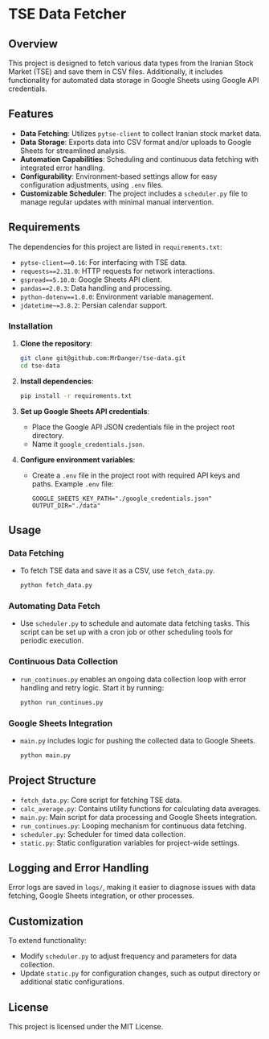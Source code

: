 
# TSE Data Fetcher

## Overview

This project is designed to fetch various data types from the Iranian Stock Market (TSE) and save them in CSV files. Additionally, it includes functionality for automated data storage in Google Sheets using Google API credentials. 

## Features

- **Data Fetching**: Utilizes `pytse-client` to collect Iranian stock market data.
- **Data Storage**: Exports data into CSV format and/or uploads to Google Sheets for streamlined analysis.
- **Automation Capabilities**: Scheduling and continuous data fetching with integrated error handling.
- **Configurability**: Environment-based settings allow for easy configuration adjustments, using `.env` files.
- **Customizable Scheduler**: The project includes a `scheduler.py` file to manage regular updates with minimal manual intervention.

## Requirements

The dependencies for this project are listed in `requirements.txt`:
- `pytse-client==0.16`: For interfacing with TSE data.
- `requests==2.31.0`: HTTP requests for network interactions.
- `gspread==5.10.0`: Google Sheets API client.
- `pandas==2.0.3`: Data handling and processing.
- `python-dotenv==1.0.0`: Environment variable management.
- `jdatetime~=3.8.2`: Persian calendar support.

### Installation

1. **Clone the repository**:
   ```bash
   git clone git@github.com:MrDanger/tse-data.git
   cd tse-data
   ```

2. **Install dependencies**:
   ```bash
   pip install -r requirements.txt
   ```

3. **Set up Google Sheets API credentials**:
   - Place the Google API JSON credentials file in the project root directory.
   - Name it `google_credentials.json`.

4. **Configure environment variables**:
   - Create a `.env` file in the project root with required API keys and paths. Example `.env` file:

     ```plaintext
     GOOGLE_SHEETS_KEY_PATH="./google_credentials.json"
     OUTPUT_DIR="./data"
     ```

## Usage

### Data Fetching

- To fetch TSE data and save it as a CSV, use `fetch_data.py`.
  ```bash
  python fetch_data.py
  ```

### Automating Data Fetch

- Use `scheduler.py` to schedule and automate data fetching tasks. This script can be set up with a cron job or other scheduling tools for periodic execution.

### Continuous Data Collection

- `run_continues.py` enables an ongoing data collection loop with error handling and retry logic. Start it by running:
  ```bash
  python run_continues.py
  ```

### Google Sheets Integration

- `main.py` includes logic for pushing the collected data to Google Sheets.
  ```bash
  python main.py
  ```

## Project Structure

- `fetch_data.py`: Core script for fetching TSE data.
- `calc_average.py`: Contains utility functions for calculating data averages.
- `main.py`: Main script for data processing and Google Sheets integration.
- `run_continues.py`: Looping mechanism for continuous data fetching.
- `scheduler.py`: Scheduler for timed data collection.
- `static.py`: Static configuration variables for project-wide settings.

## Logging and Error Handling

Error logs are saved in `logs/`, making it easier to diagnose issues with data fetching, Google Sheets integration, or other processes.

## Customization

To extend functionality:
- Modify `scheduler.py` to adjust frequency and parameters for data collection.
- Update `static.py` for configuration changes, such as output directory or additional static configurations.

## License

This project is licensed under the MIT License.
